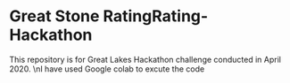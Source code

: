 # Great Stone RatingRating-Hackathon
This repository is for Great Lakes Hackathon challenge conducted in April 2020.
\nI have used Google colab to excute the code
